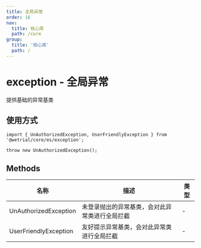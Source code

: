 ```yaml
---
title: 全局异常
order: 16
nav:
  title: 核心库
  path: /core
group:
  title: '核心库'
  path: /
---
```


# exception - 全局异常

提供基础的异常基类

## 使用方式

```tsx |pure
import { UnAuthorizedException, UserFriendlyException } from '@wetrial/core/es/exception';

throw new UnAuthorizedException();
```

## Methods

| 名称                  | 描述                                           | 类型 |
| --------------------- | ---------------------------------------------- | ---- |
| UnAuthorizedException | 未登录抛出的异常基类，会对此异常类进行全局拦截 | -    |
| UserFriendlyException | 友好提示异常基类，会对此异常类进行全局拦截     | -    |
